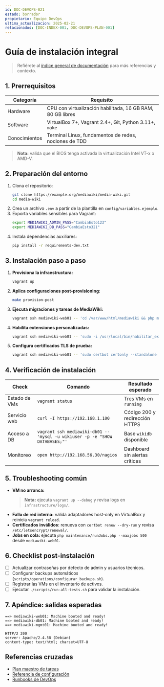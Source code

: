 ```yaml
---
id: DOC-DEVOPS-021
estado: borrador
propietario: Equipo DevOps
ultima_actualizacion: 2025-02-21
relacionados: [DOC-INDEX-001, DOC-DEVOPS-PLAN-001]
---
```

# Guía de instalación integral

> Refiérete al [índice general de documentación](../../README.md) para más referencias y contexto.

## 1. Prerrequisitos

| Categoría | Requisito |
| --- | --- |
| Hardware | CPU con virtualización habilitada, 16 GB RAM, 80 GB libres |
| Software | VirtualBox 7+, Vagrant 2.4+, Git, Python 3.11+, `make` |
| Conocimientos | Terminal Linux, fundamentos de redes, nociones de TDD |

> **Nota:** valida que el BIOS tenga activada la virtualización Intel VT-x o AMD-V.

## 2. Preparación del entorno

1. Clona el repositorio:
   ```bash
   git clone https://example.org/mediawiki/media-wiki.git
   cd media-wiki
   ```
2. Crea un archivo `.env` a partir de la plantilla en `config/variables.ejemplo`.
3. Exporta variables sensibles para Vagrant:
   ```bash
   export MEDIAWIKI_ADMIN_PASS="CambiaEsto123"
   export MEDIAWIKI_DB_PASS="CambiaEsto321"
   ```
4. Instala dependencias auxiliares:
   ```bash
   pip install -r requirements-dev.txt
   ```

## 3. Instalación paso a paso

1. **Provisiona la infraestructura:**
   ```bash
   vagrant up
   ```
2. **Aplica configuraciones post-provisioning:**
   ```bash
   make provision-post
   ```
3. **Ejecuta migraciones y tareas de MediaWiki:**
   ```bash
   vagrant ssh mediawiki-web01 -- 'cd /var/www/html/mediawiki && php maintenance/update.php'
   ```
4. **Habilita extensiones personalizadas:**
   ```bash
   vagrant ssh mediawiki-web01 -- 'sudo -i /usr/local/bin/habilitar_extensiones.sh'
   ```
5. **Configura certificados TLS de prueba:**
   ```bash
   vagrant ssh mediawiki-web01 -- 'sudo certbot certonly --standalone -d mediawiki.local'
   ```

## 4. Verificación de instalación

| Check | Comando | Resultado esperado |
| --- | --- | --- |
| Estado de VMs | `vagrant status` | Tres VMs en `running` |
| Servicio web | `curl -I https://192.168.1.100` | Código 200 y redirección HTTPS |
| Acceso a DB | `vagrant ssh mediawiki-db01 -- 'mysql -u wikiuser -p -e "SHOW DATABASES;"'` | Base `wikidb` disponible |
| Monitoreo | `open http://192.168.56.30/nagios` | Dashboard sin alertas críticas |

## 5. Troubleshooting común

- **VM no arranca:**
  > **Nota:** ejecuta `vagrant up --debug` y revisa logs en `infrastructure/logs/`.
- **Fallo de red interna:** valida adaptadores host-only en VirtualBox y reinicia `vagrant reload`.
- **Certificados inválidos:** renueva con `certbot renew --dry-run` y revisa `/etc/letsencrypt/renewal/`.
- **Jobs en cola:** ejecuta `php maintenance/runJobs.php --maxjobs 500` desde `mediawiki-web01`.

## 6. Checklist post-instalación

- [ ] Actualizar contraseñas por defecto de admin y usuarios técnicos.
- [ ] Configurar backups automáticos (`scripts/operations/configurar_backups.sh`).
- [ ] Registrar las VMs en el inventario de activos.
- [ ] Ejecutar `./scripts/run-all-tests.sh` para validar la instalación.

## 7. Apéndice: salidas esperadas

```
==> mediawiki-web01: Machine booted and ready!
==> mediawiki-db01: Machine booted and ready!
==> mediawiki-mgmt01: Machine booted and ready!
```

```
HTTP/2 200 
server: Apache/2.4.58 (Debian)
content-type: text/html; charset=UTF-8
```

## Referencias cruzadas

- [Plan maestro de tareas](../plan_tareas_mediawiki.md)
- [Referencia de configuración](../configuracion/referencia_configuracion_mediawiki.md)
- [Runbooks de DevOps](../runbooks)

